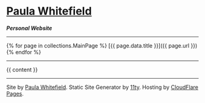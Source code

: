 <meta charset="UTF-8">
<meta name="viewport" content="width=device-width, initial-scale=1.0">
<link rel="stylesheet" type="text/css" href="/assets/css/markdown.css">

# [Paula Whitefield](/)
**_Personal Website_**

---

{% for page in collections.MainPage %} [{{ page.data.title }}]({{ page.url }}) {% endfor %}

---

{{ content }}

---

Site by [Paula Whitefield](/). Static Site Generator by [11ty](https://11ty.dev/). Hosting by [CloudFlare Pages](https://pages.cloudflare.com/).